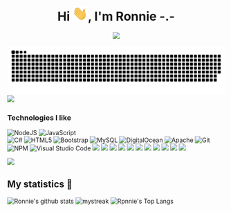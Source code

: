 <div align="center">
<h1 align="center">Hi <img width="35" src="https://github.com/1999AZZAR/1999AZZAR/blob/main/resources/img/waving.gif">, I'm Ronnie -.-</h1>
<p align="center">
  <a href="https://github.com/DenverCoder1/readme-typing-svg"><img src="https://readme-typing-svg.herokuapp.com?lines=Software+Engineer+Student;Competitive+Programmer;Always%20learning%20new%20things&center=true&width=500&height=50"></a>
</p>
</div>

<div align="center">
  <a href="https://1999azzar.github.io/1999AZZAR/">
  <img  src="https://github.com/1999AZZAR/1999AZZAR/blob/main/resources/img/grid-snake.svg"
       alt="snake" /></a>
</div>

<img src="https://user-images.githubusercontent.com/73097560/115834477-dbab4500-a447-11eb-908a-139a6edaec5c.gif">

### Technologies I like

![NodeJS](https://img.shields.io/badge/node.js-%2343853D.svg?style=for-the-badge&logo=node.js&logoColor=white) 
![JavaScript](https://img.shields.io/badge/javascript-%23323330.svg?style=for-the-badge&logo=javascript&logoColor=%23F7DF1E)  
![C#](https://img.shields.io/badge/c%23-%23239120.svg?style=for-the-badge&logo=c-sharp&logoColor=white) 
![HTML5](https://img.shields.io/badge/html5-%23E34F26.svg?style=for-the-badge&logo=html5&logoColor=white) 
![Bootstrap](https://img.shields.io/badge/bootstrap-%23563D7C.svg?style=for-the-badge&logo=bootstrap&logoColor=white) 
![MySQL](https://img.shields.io/badge/mysql-%2300f.svg?style=for-the-badge&logo=mysql&logoColor=white) 
![DigitalOcean](https://img.shields.io/badge/DigitalOcean-%230167ff.svg?style=for-the-badge&logo=digitalOcean&logoColor=white) 
![Apache](https://img.shields.io/badge/apache-%23D42029.svg?style=for-the-badge&logo=apache&logoColor=white) 
![Git](https://img.shields.io/badge/git-%23F05033.svg?style=for-the-badge&logo=git&logoColor=white) 
![NPM](https://img.shields.io/badge/NPM-%23000000.svg?style=for-the-badge&logo=npm&logoColor=white) 
![Visual Studio Code](https://img.shields.io/badge/VisualStudioCode-0078d7.svg?style=for-the-badge&logo=visual-studio-code&logoColor=white) 
![](https://img.shields.io/badge/Lang-Javascript-ffbf00?style=for-the-badge&labelColor=272935&logo=javascript)
![](https://img.shields.io/badge/Lang-Typescrypt-2d79c7?style=for-the-badge&labelColor=272935&logo=typescript)
![](https://img.shields.io/badge/Framework-Angular-DD0031?style=for-the-badge&labelColor=272935&logo=angular)
![](https://img.shields.io/badge/Framework-ReactJs-61DAFB?style=for-the-badge&labelColor=272935&logo=react)
![](https://img.shields.io/badge/Framework-Vue-4FC08D?style=for-the-badge&labelColor=272935&logo=vue)
![](https://img.shields.io/badge/Lang-Php-777BB4?style=for-the-badge&labelColor=272935&logo=php)
![](https://img.shields.io/badge/Lang-C%23-239120?style=for-the-badge&labelColor=272935&logo=csharp)
![](https://img.shields.io/badge/Lang-Java-007396?style=for-the-badge&labelColor=272935&logo=java)
![](https://img.shields.io/badge/Framework-Spring%20Boot-6DB33F?style=for-the-badge&labelColor=272935&logo=springboot)
![](https://img.shields.io/badge/Editor-VS%20Code-007ACC?style=for-the-badge&labelColor=272935&logo=visualstudiocode)
![](https://img.shields.io/badge/Editor-IntelliJ%20IDEA-000000?style=for-the-badge&labelColor=272935&logo=intellijidea)

<img src="https://user-images.githubusercontent.com/73097560/115834477-dbab4500-a447-11eb-908a-139a6edaec5c.gif">

## My statistics 🚀
![Ronnie's github stats](https://github-readme-stats.vercel.app/api?username=ronnielopez&show_icons=true&theme=tokyonight)
<img src="https://github-readme-streak-stats.herokuapp.com/?user=AkuraDiary&theme=tokyonight" alt="mystreak"/>
![Rpnnie's Top Langs](https://github-readme-stats.vercel.app/api/top-langs/?username=ronnielopez&theme=tokyonight&layout=compact)
